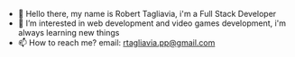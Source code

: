 - 👋 Hello there, my name is Robert Tagliavia, i'm a Full Stack Developer
- 👀 I’m interested in web development and video games development, i'm always learning new things
- 📫 How to reach me?
  email: rtagliavia.pp@gmail.com

<!---
rtagliaviaz/rtagliaviaz is a ✨ special ✨ repository because its `README.md` (this file) appears on your GitHub profile.
You can click the Preview link to take a look at your changes.
--->
